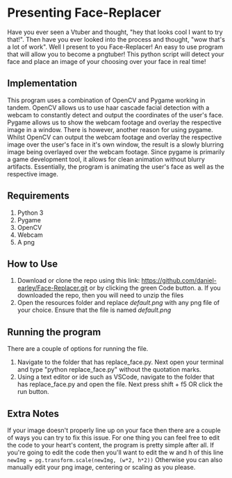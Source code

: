 # Presenting Face-Replacer 
Have you ever seen a Vtuber and thought, "hey that looks cool I want to try that!". Then have you ever looked into the process and thought, "wow that's a lot of work". Well I present to you Face-Replacer! An easy to use program that will allow you to become a pngtuber! This python script will detect your face and place an image of your choosing over your face in real time! 

## Implementation
This program uses a combination of OpenCV and Pygame working in tandem. OpenCV allows us to use haar cascade facial detection with a webcam to constantly detect and output the coordinates of the user's face. Pygame allows us to show the webcam footage and overlay the respective image in a window. There is however, another reason for using pygame. Whilst OpenCV can output the webcam footage and overlay the respective image over the user's face in it's own window, the result is a slowly blurring image being overlayed over the webcam footage. Since pygame is primarily a game development tool, it allows for clean animation without blurry artifacts. Essentially, the program is animating the user's face as well as the respective image.

## Requirements
1. Python 3
2. Pygame
3. OpenCV
4. Webcam
5. A png 

## How to Use
1. Download or clone the repo using this link: https://github.com/daniel-earley/Face-Replacer.git or by clicking the green Code button.
    a. If you downloaded the repo, then you will need to unzip the files
2. Open the resources folder and replace *default.png* with any png file of your choice. Ensure that the file is named *default.png*

## Running the program
There are a couple of options for running the file.
1. Navigate to the folder that has replace_face.py. Next open your terminal and type "python replace_face.py" without the quotation marks.
2. Using a text editor or ide such as VSCode, navigate to the folder that has replace_face.py and open the file. Next press shift + f5 OR click the run button.

## Extra Notes
If your image doesn't properly line up on your face then there are a couple of ways you can try to fix this issue. For one thing you can feel free to edit the code to your heart's content, the program is pretty simple after all. If you're going to edit the code then you'll want to edit the w and h of this line ``newImg = pg.transform.scale(newImg, (w*2, h*2))``
Otherwise you can also manually edit your png image, centering or scaling as you please.
